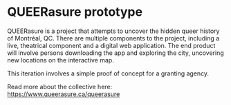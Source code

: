 # QUEERasure prototype

QUEERasure is a project that attempts to uncover the hidden queer history of Montréal, QC. There are multiple components to the project, including a live, theatrical component and a digital web application. The end product will involve persons downloading the app and exploring the city, uncovering new locations on the interactive map.

This iteration involves a simple proof of concept for a granting agency.

Read more about the collective here: https://www.queerasure.ca/queerasure
